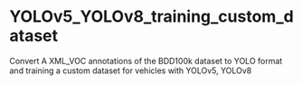# YOLOv5_YOLOv8_training_custom_dataset
Convert A XML_VOC annotations of the BDD100k dataset to YOLO format and training a custom dataset for vehicles with YOLOv5, YOLOv8
